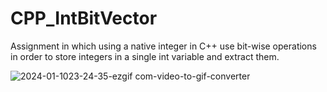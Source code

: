# CPP_IntBitVector
  Assignment in which using a native integer in C++ use bit-wise operations in order to store integers in a single int variable and extract them. 
  
  ![2024-01-1023-24-35-ezgif com-video-to-gif-converter](https://github.com/Kingerthanu/CPP_IntBitVector/assets/76754592/1f3701b1-1f85-4713-ac99-6f07539cd66d)
